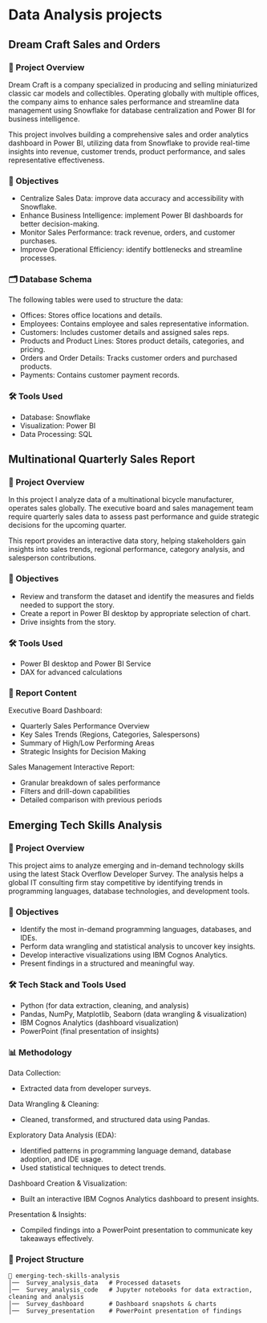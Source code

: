 # Data Analysis projects
## Dream Craft Sales and Orders

### 📌 Project Overview
Dream Craft is a company specialized in producing and selling miniaturized classic car models and collectibles. Operating globally with multiple offices, the company aims to enhance sales performance and streamline data management using Snowflake for database centralization and Power BI for business intelligence.

This project involves building a comprehensive sales and order analytics dashboard in Power BI, utilizing data from Snowflake to provide real-time insights into revenue, customer trends, product performance, and sales representative effectiveness.
### 🎯 Objectives
- Centralize Sales Data: improve data accuracy and accessibility with Snowflake.
- Enhance Business Intelligence: implement Power BI dashboards for better decision-making.
- Monitor Sales Performance: track revenue, orders, and customer purchases.
- Improve Operational Efficiency: identify bottlenecks and streamline processes.

### 🗂️ Database Schema

The following tables were used to structure the data:
- Offices: Stores office locations and details.
- Employees: Contains employee and sales representative information.
- Customers: Includes customer details and assigned sales reps.
- Products and Product Lines: Stores product details, categories, and pricing.
- Orders and Order Details: Tracks customer orders and purchased products.
- Payments: Contains customer payment records.

### 🛠 Tools Used
- Database: Snowflake
- Visualization: Power BI
- Data Processing: SQL

## Multinational Quarterly Sales Report

### 📌 Project Overview
In this project I analyze data of a multinational bicycle manufacturer, operates sales globally. The executive board and sales management team require quarterly sales data to assess past performance and guide strategic decisions for the upcoming quarter.

This report provides an interactive data story, helping stakeholders gain insights into sales trends, regional performance, category analysis, and salesperson contributions.

### 🎯 Objectives
- Review and transform the dataset and identify the measures and fields needed to support the story. 
- Create a report in Power BI desktop by appropriate selection of chart.
- Drive insights from the story.

### 🛠 Tools Used
- Power BI desktop and Power BI Service
- DAX for advanced calculations

### 📁 Report Content
Executive Board Dashboard:
- Quarterly Sales Performance Overview
- Key Sales Trends (Regions, Categories, Salespersons)
- Summary of High/Low Performing Areas
- Strategic Insights for Decision Making

Sales Management Interactive Report:
- Granular breakdown of sales performance
- Filters and drill-down capabilities
- Detailed comparison with previous periods

## Emerging Tech Skills Analysis 

### 📌 Project Overview
This project aims to analyze emerging and in-demand technology skills using the latest Stack Overflow Developer Survey. The analysis helps a global IT consulting firm stay competitive by identifying trends in programming languages, database technologies, and development tools.

### 🎯 Objectives
- Identify the most in-demand programming languages, databases, and IDEs.
- Perform data wrangling and statistical analysis to uncover key insights.
- Develop interactive visualizations using IBM Cognos Analytics.
- Present findings in a structured and meaningful way.

### 🛠 Tech Stack and Tools Used
- Python (for data extraction, cleaning, and analysis)
- Pandas, NumPy, Matplotlib, Seaborn (data wrangling & visualization)
- IBM Cognos Analytics (dashboard visualization)
- PowerPoint (final presentation of insights)

### 📊 Methodology

Data Collection:
- Extracted data from developer surveys.

Data Wrangling & Cleaning:
- Cleaned, transformed, and structured data using Pandas.

Exploratory Data Analysis (EDA):
- Identified patterns in programming language demand, database adoption, and IDE usage.
- Used statistical techniques to detect trends.

Dashboard Creation & Visualization:
- Built an interactive IBM Cognos Analytics dashboard to present insights.

Presentation & Insights:
- Compiled findings into a PowerPoint presentation to communicate key takeaways effectively.

### 📁 Project Structure

```
📂 emerging-tech-skills-analysis  
│──  Survey_analysis_data   # Processed datasets  
│──  Survey_analysis_code   # Jupyter notebooks for data extraction, cleaning and analysis   
│──  Survey_dashboard       # Dashboard snapshots & charts  
│──  Survey_presentation    # PowerPoint presentation of findings  
```
